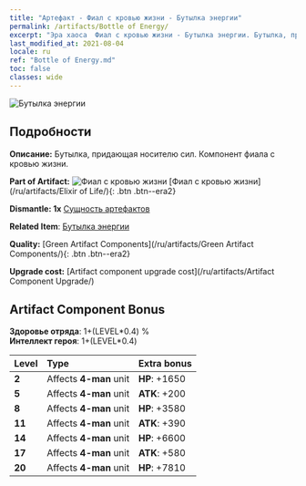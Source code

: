 ```yaml
---
title: "Артефакт - Фиал с кровью жизни - Бутылка энергии"
permalink: /artifacts/Bottle of Energy/
excerpt: "Эра хаоса  Фиал с кровью жизни - Бутылка энергии. Бутылка, придающая носителю сил. Компонент фиала с кровью жизни."
last_modified_at: 2021-08-04
locale: ru
ref: "Bottle of Energy.md"
toc: false
classes: wide
---
```


 ![Бутылка энергии](/images/t/artifact_40113.png)



## Подробности

 **Описание:** Бутылка, придающая носителю сил. Компонент фиала с кровью жизни.

 **Part of Artifact:** ![Фиал с кровью жизни](/images/t/icon_artifact_11.png) [Фиал с кровью жизни](/ru/artifacts/Elixir of Life/){: .btn .btn--era2}

 **Dismantle: 1x** [Сущность артефактов](/ItemsRU/con_905/)

 **Related Item**: [Бутылка энергии](/ItemsRU/art_108/)

 **Quality:** [Green Artifact Components](/ru/artifacts/Green Artifact Components/){: .btn .btn--era2}

 **Upgrade cost:** [Artifact component upgrade cost](/ru/artifacts/Artifact Component Upgrade/)

## Artifact Component Bonus

  **Здоровье отряда**: 1+(LEVEL\*0.4) %<br/>**Интеллект героя**: 1+(LEVEL\*0.4)

  |  Level  | Type |    Extra bonus  | 
  |:--------|:-----|:----------------| 
  | **2** | Affects **4-man** unit | **HP**: +1650 | 
  | **5** | Affects **4-man** unit | **ATK**: +200 | 
  | **8** | Affects **4-man** unit | **HP**: +3580 | 
  | **11** | Affects **4-man** unit | **ATK**: +390 | 
  | **14** | Affects **4-man** unit | **HP**: +6600 | 
  | **17** | Affects **4-man** unit | **ATK**: +580 | 
  | **20** | Affects **4-man** unit | **HP**: +7810 | 
